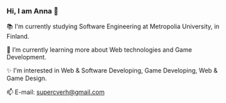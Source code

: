 ### Hi, I am Anna 👋

📚 I'm currently studying Software Engineering at Metropolia University, in Finland.

🌱 I’m currently learning more about Web technologies and Game Development.

✨ I'm interested in Web & Software Developing, Game Developing, Web & Game Design.

📫 E-mail: supercverh@gmail.com

<!--
**DerLindenhonig/DerLindenhonig** is a ✨ _special_ ✨ repository because its `README.md` (this file) appears on your GitHub profile.

Here are some ideas to get you started:

- 🔭 I’m currently working on ...
- 🌱 I’m currently learning 
- 👯 I’m looking to collaborate on ...
- 🤔 I’m looking for help with ...
- 💬 Ask me about ...
- 📫 How to reach me: supercverh@gmail.com
- 😄 Pronouns: ...
- ⚡ Fun fact: ...
-->
